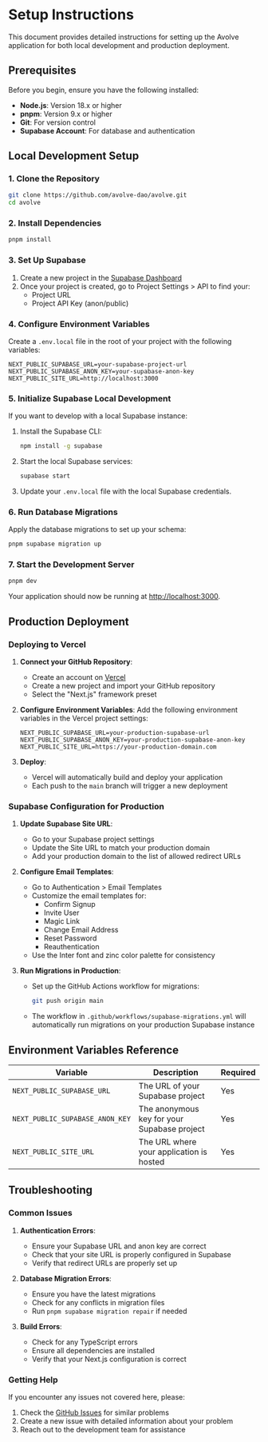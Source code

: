 # Setup Instructions

This document provides detailed instructions for setting up the Avolve application for both local development and production deployment.

## Prerequisites

Before you begin, ensure you have the following installed:

- **Node.js**: Version 18.x or higher
- **pnpm**: Version 9.x or higher
- **Git**: For version control
- **Supabase Account**: For database and authentication

## Local Development Setup

### 1. Clone the Repository

```bash
git clone https://github.com/avolve-dao/avolve.git
cd avolve
```

### 2. Install Dependencies

```bash
pnpm install
```

### 3. Set Up Supabase

1. Create a new project in the [Supabase Dashboard](https://app.supabase.io/)
2. Once your project is created, go to Project Settings > API to find your:
   - Project URL
   - Project API Key (anon/public)

### 4. Configure Environment Variables

Create a `.env.local` file in the root of your project with the following variables:

```
NEXT_PUBLIC_SUPABASE_URL=your-supabase-project-url
NEXT_PUBLIC_SUPABASE_ANON_KEY=your-supabase-anon-key
NEXT_PUBLIC_SITE_URL=http://localhost:3000
```

### 5. Initialize Supabase Local Development

If you want to develop with a local Supabase instance:

1. Install the Supabase CLI:
   ```bash
   npm install -g supabase
   ```

2. Start the local Supabase services:
   ```bash
   supabase start
   ```

3. Update your `.env.local` file with the local Supabase credentials.

### 6. Run Database Migrations

Apply the database migrations to set up your schema:

```bash
pnpm supabase migration up
```

### 7. Start the Development Server

```bash
pnpm dev
```

Your application should now be running at [http://localhost:3000](http://localhost:3000).

## Production Deployment

### Deploying to Vercel

1. **Connect your GitHub Repository**:
   - Create an account on [Vercel](https://vercel.com)
   - Create a new project and import your GitHub repository
   - Select the "Next.js" framework preset

2. **Configure Environment Variables**:
   Add the following environment variables in the Vercel project settings:
   ```
   NEXT_PUBLIC_SUPABASE_URL=your-production-supabase-url
   NEXT_PUBLIC_SUPABASE_ANON_KEY=your-production-supabase-anon-key
   NEXT_PUBLIC_SITE_URL=https://your-production-domain.com
   ```

3. **Deploy**:
   - Vercel will automatically build and deploy your application
   - Each push to the `main` branch will trigger a new deployment

### Supabase Configuration for Production

1. **Update Supabase Site URL**:
   - Go to your Supabase project settings
   - Update the Site URL to match your production domain
   - Add your production domain to the list of allowed redirect URLs

2. **Configure Email Templates**:
   - Go to Authentication > Email Templates
   - Customize the email templates for:
     - Confirm Signup
     - Invite User
     - Magic Link
     - Change Email Address
     - Reset Password
     - Reauthentication
   - Use the Inter font and zinc color palette for consistency

3. **Run Migrations in Production**:
   - Set up the GitHub Actions workflow for migrations:
     ```bash
     git push origin main
     ```
   - The workflow in `.github/workflows/supabase-migrations.yml` will automatically run migrations on your production Supabase instance

## Environment Variables Reference

| Variable | Description | Required |
|----------|-------------|----------|
| `NEXT_PUBLIC_SUPABASE_URL` | The URL of your Supabase project | Yes |
| `NEXT_PUBLIC_SUPABASE_ANON_KEY` | The anonymous key for your Supabase project | Yes |
| `NEXT_PUBLIC_SITE_URL` | The URL where your application is hosted | Yes |

## Troubleshooting

### Common Issues

1. **Authentication Errors**:
   - Ensure your Supabase URL and anon key are correct
   - Check that your site URL is properly configured in Supabase
   - Verify that redirect URLs are properly set up

2. **Database Migration Errors**:
   - Ensure you have the latest migrations
   - Check for any conflicts in migration files
   - Run `pnpm supabase migration repair` if needed

3. **Build Errors**:
   - Check for any TypeScript errors
   - Ensure all dependencies are installed
   - Verify that your Next.js configuration is correct

### Getting Help

If you encounter any issues not covered here, please:
1. Check the [GitHub Issues](https://github.com/avolve-dao/avolve/issues) for similar problems
2. Create a new issue with detailed information about your problem
3. Reach out to the development team for assistance
